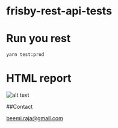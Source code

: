 # frisby-rest-api-tests

# Run you rest

```yarn test:prod```

# HTML report

![alt text](docs/jest-html-report.png)

##Contact

[beemi.raja@gmail.com](beemi.raja@gmail.com)